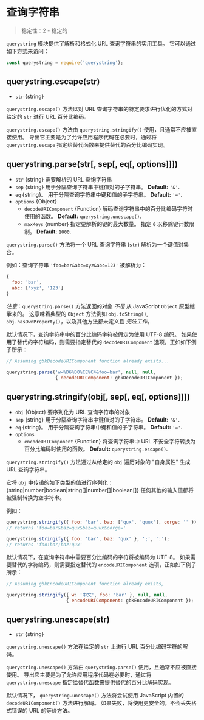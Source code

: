 # 查询字符串

<!--introduced_in=v0.10.0-->

> 稳定性：2 - 稳定的

<!--name=querystring-->

`querystring` 模块提供了解析和格式化 URL 查询字符串的实用工具。 它可以通过如下方式来访问：

```js
const querystring = require('querystring');
```

## querystring.escape(str)

<!-- YAML
added: v0.1.25
-->

* `str` {string}

`querystring.escape()` 方法以对 URL 查询字符串的特定要求进行优化的方式对给定的 `str` 进行 URL 百分比编码。

`querystring.escape()` 方法由 `querystring.stringify()` 使用，且通常不应被直接使用。 导出它主要是为了允许应用程序代码在必要时，通过将 `querystring.escape` 指定给替代函数来提供替代的百分比编码实现。

## querystring.parse(str[, sep[, eq[, options]]])

<!-- YAML
added: v0.1.25
changes:

  - version: v8.0.0
    pr-url: https://github.com/nodejs/node/pull/10967
    description: Multiple empty entries are now parsed correctly (e.g. `&=&=`).
  - version: v6.0.0
    pr-url: https://github.com/nodejs/node/pull/6055
    description: The returned object no longer inherits from `Object.prototype`.
  - version: v6.0.0, v4.2.4
    pr-url: https://github.com/nodejs/node/pull/3807
    description: The `eq` parameter may now have a length of more than `1`.
-->

* `str` {string} 需要解析的 URL 查询字符串
* `sep` {string} 用于分隔查询字符串中键值对的子字符串。 **Default:** `'&'`.
* `eq` {string}。 用于分隔查询字符串中键和值的子字符串。 **Default:** `'='`.
* `options` {Object} 
  * `decodeURIComponent` {Function} 解码查询字符串中的百分比编码字符时使用的函数。 **Default:** `querystring.unescape()`.
  * `maxKeys` {number} 指定要解析的键的最大数量。 指定 `0` 以移除键计数限制。 **Default:** `1000`.

`querystring.parse()` 方法将一个 URL 查询字符串 (`str`) 解析为一个键值对集合。

例如：查询字符串 `'foo=bar&abc=xyz&abc=123'` 被解析为：

<!-- eslint-skip -->

```js
{
  foo: 'bar',
  abc: ['xyz', '123']
}
```

*注意*：`querystring.parse()` 方法返回的对象 *不是* 从 JavaScript `Object` 原型继承来的。 这意味着典型的 `Object` 方法例如 `obj.toString()`, `obj.hasOwnProperty()`，以及其他方法都未定义且 *无法工作*。

默认情况下，查询字符串中的百分比编码字符被假定为使用 UTF-8 编码。 如果使用了替代的字符编码，则需要指定替代的 `decodeURIComponent` 选项，正如如下例子所示：

```js
// Assuming gbkDecodeURIComponent function already exists...

querystring.parse('w=%D6%D0%CE%C4&foo=bar', null, null,
                  { decodeURIComponent: gbkDecodeURIComponent });
```

## querystring.stringify(obj[, sep[, eq[, options]]])

<!-- YAML
added: v0.1.25
-->

* `obj` {Object} 要序列化为 URL 查询字符串的对象
* `sep` {string} 用于分隔查询字符串中键值对的子字符串。 **Default:** `'&'`.
* `eq` {string}。 用于分隔查询字符串中键和值的子字符串。 **Default:** `'='`.
* `options` 
  * `encodeURIComponent` {Function} 将查询字符串中 URL 不安全字符转换为百分比编码时使用的函数。 **Default:** `querystring.escape()`.

`querystring.stringify()` 方法通过从给定的 `obj` 遍历对象的 "自身属性" 生成 URL 查询字符串。

它将 `obj` 中传递的如下类型的值进行序列化：{string|number|boolean|string[]|number[]|boolean[]} 任何其他的输入值都将被强制转换为空字符串。

例如：

```js
querystring.stringify({ foo: 'bar', baz: ['qux', 'quux'], corge: '' });
// returns 'foo=bar&baz=qux&baz=quux&corge='

querystring.stringify({ foo: 'bar', baz: 'qux' }, ';', ':');
// returns 'foo:bar;baz:qux'
```

默认情况下，在查询字符串中需要百分比编码的字符将被编码为 UTF-8。 如果需要替代的字符编码，则需要指定替代的 `encodeURIComponent` 选项，正如如下例子所示：

```js
// Assuming gbkEncodeURIComponent function already exists,

querystring.stringify({ w: '中文', foo: 'bar' }, null, null,
                      { encodeURIComponent: gbkEncodeURIComponent });
```

## querystring.unescape(str)

<!-- YAML
added: v0.1.25
-->

* `str` {string}

`querystring.unescape()` 方法在给定的 `str` 上进行 URL 百分比编码字符的解码。

`querystring.unescape()` 方法由 `querystring.parse()` 使用，且通常不应被直接使用。 导出它主要是为了允许应用程序代码在必要时，通过将 `querystring.unescape` 指定给替代函数来提供替代的百分比解码实现。

默认情况下， `querystring.unescape()` 方法将尝试使用 JavaScript 内置的 `decodeURIComponent()` 方法进行解码。 如果失败，将使用更安全的，不会丢失格式错误的 URL 的等价方法。